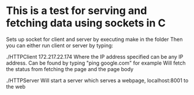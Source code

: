 # This is a test for serving and fetching data using sockets in C



Sets up socket for client and server by executing make in the folder
Then you can either run client or server by typing:

./HTTPClient 172.217.22.174
Where the IP address specified can be any IP address. Can be found by typing "ping google.com" for example
Will fetch the status from fetching the page and the page body

./HTTPServer
Will start a server which serves a webpage, localhost:8001 to the web
